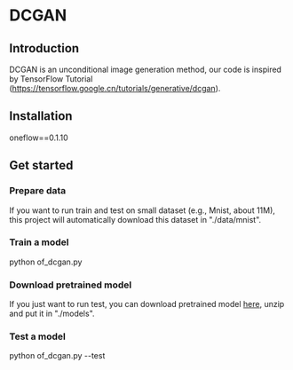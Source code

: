 # DCGAN                                                                                                                          
 
## Introduction
DCGAN is an unconditional image generation method, our code is inspired by TensorFlow Tutorial
(https://tensorflow.google.cn/tutorials/generative/dcgan).
 
## Installation
oneflow==0.1.10<br>

 
## Get started
 
### Prepare data
If you want to run train and test on small dataset (e.g., Mnist, about 11M), this project will automatically download this dataset in "./data/mnist".<br>

### Train a model
python of_dcgan.py

### Download pretrained model
If you just want to run test, you can download pretrained model
[here](https://oneflow-static.oss-cn-beijing.aliyuncs.com/train_data_zjlab/dcgan.zip), unzip and put it in "./models".
 
### Test a model
python of_dcgan.py --test

